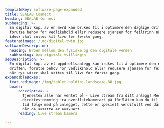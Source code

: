 ```yaml
---
templateKey: software-page-expanded
title: SEALAB Connect
heading: SEALAB Connect
subheading: >-
  En digital kopi av en merd kan brukes til å optimere den daglige driften,
  forutse behov for vedlikehold eller redusere sjansen for feiltrinn når nye
  ideer skal settes til livs for første gang. 
featuredimage: /img/digital-twin.jpg
softwareDescription:
  heading: Broen mellom den fysiske og den digitale verden
  subheading: Den digitale tvillingen
seoDescription: >-
  En digital kopi av et oppdrettsanlegg kan brukes til å optimere den daglige
  driften, forutse behov for vedlikehold eller redusere sjansen for feiltrinn
  når nye ideer skal settes til livs for første gang.
expandableBoxes:
  featuredimage: /img/tablet-holding-landscape-80.jpg
  boxes:
    - description: >-
        Tjenesten alle har ventet på - Live stream fra ditt anlegg! Med
        direktestrømming fra overflatekameraet på fôrflåten kan du til enhver
        tid følge med på anlegget, dette er spesielt verdifullt ved dårlig vær
        når de ansatte er evakuert.
      heading: Live stream kamera

---
```




